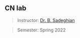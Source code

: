 ## CN lab
> Instructor: [Dr. B. Sadeghian](https://scholar.google.com/citations?user=U_Ex4IIAAAAJ&hl=en)

> Semester: Spring 2022
